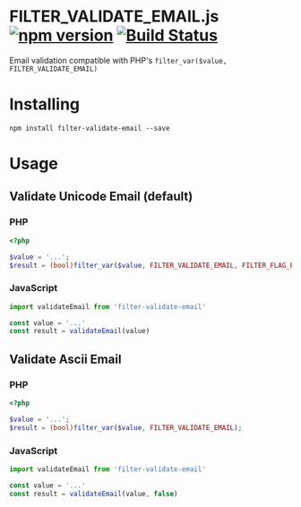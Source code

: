 # FILTER_VALIDATE_EMAIL.js [![npm version](https://badge.fury.io/js/FILTER_VALIDATE_EMAIL.js.svg)](https://badge.fury.io/js/FILTER_VALIDATE_EMAIL.js) [![Build Status](https://travis-ci.com/mpyw/FILTER_VALIDATE_EMAIL.js.svg?branch=master)](https://travis-ci.com/mpyw/FILTER_VALIDATE_EMAIL.js)

Email validation compatible with PHP's `filter_var($value, FILTER_VALIDATE_EMAIL)`

# Installing

```
npm install filter-validate-email --save
```

# Usage

## Validate Unicode Email (default)

### PHP

```php
<?php

$value = '...';
$result = (bool)filter_var($value, FILTER_VALIDATE_EMAIL, FILTER_FLAG_EMAIL_UNICODE);
```

### JavaScript

```js
import validateEmail from 'filter-validate-email'

const value = '...'
const result = validateEmail(value)
```

## Validate Ascii Email

### PHP

```php
<?php

$value = '...';
$result = (bool)filter_var($value, FILTER_VALIDATE_EMAIL);
```

### JavaScript

```js
import validateEmail from 'filter-validate-email'

const value = '...'
const result = validateEmail(value, false)
```
